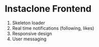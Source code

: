 # Instaclone Frontend

1. Skeleton loader
2. Real time notifications (following, likes)
3. Responsive design
4. User messaging
